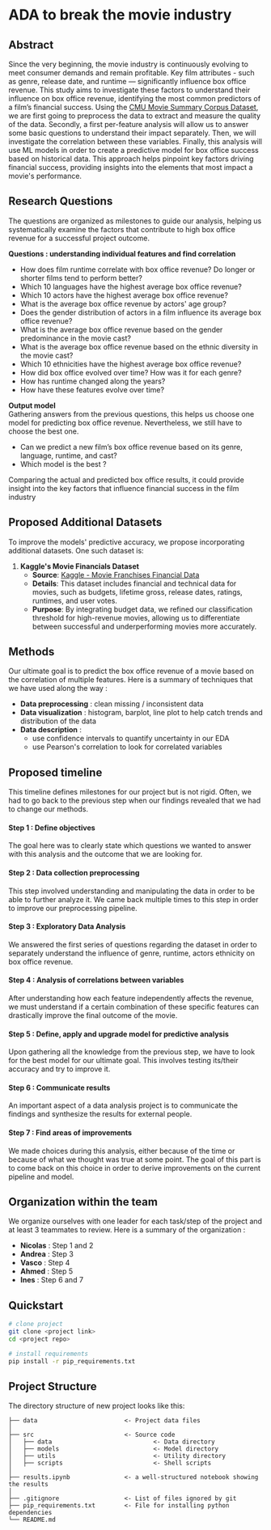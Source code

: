 
# ADA to break the movie industry

## Abstract
Since the very beginning, the movie industry is continuously evolving to meet consumer demands and remain profitable. Key film attributes - such as genre, release date, and runtime — significantly influence box office revenue.
This study aims to investigate these factors to understand their influence on box office revenue, identifying the most common predictors of a film’s financial success.
Using the [CMU Movie Summary Corpus Dataset](https://www.cs.cmu.edu/~ark/personas/), we are first going to preprocess the data to extract and measure the quality of the data. Secondly, a first per-feature analysis will allow us to answer some basic questions to understand their impact separately. Then, we will investigate the correlation between these variables. Finally, this analysis will use ML models in order to create a predictive model for box office success based on historical data.
This approach helps pinpoint key factors driving financial success, providing insights into the elements that most impact a movie's performance.

## Research Questions

The questions are organized as milestones to guide our analysis, helping us systematically examine the factors that contribute to high box office revenue for a successful project outcome.

**Questions : understanding individual features and find correlation**
- How does film runtime correlate with box office revenue? Do longer or shorter films tend to perform better?
- Which 10 languages have the highest average box office revenue?
- Which 10 actors have the highest average box office revenue?
- What is the average box office revenue by actors' age group?
- Does the gender distribution of actors in a film influence its average box office revenue?
- What is the average box office revenue based on the gender predominance in the movie cast?
- What is the average box office revenue based on the ethnic diversity in the movie cast?
- Which 10 ethnicities have the highest average box office revenue?
- How did box office evolved over time? How was it for each genre?
- How has runtime changed along the years?
- How have these features evolve over time?

**Output model** \
Gathering answers from the previous questions, this helps us choose one model for predicting box office revenue. Nevertheless, we still have to choose the best one.
- Can we predict a new film’s box office revenue based on its genre, language, runtime, and cast?
- Which model is the best ?


Comparing the actual and predicted box office results, it could provide insight into the key factors that influence financial success in the film industry

## Proposed Additional Datasets

To improve the models' predictive accuracy, we propose incorporating additional datasets. One such dataset is:

1. **Kaggle's Movie Financials Dataset**  
   - **Source**: [Kaggle - Movie Franchises Financial Data](https://www.kaggle.com/)  
   - **Details**: This dataset includes financial and technical data for movies, such as budgets, lifetime gross, release dates, ratings, runtimes, and user votes.  
   - **Purpose**: By integrating budget data, we refined our classification threshold for high-revenue movies, allowing us to differentiate between successful and underperforming movies more accurately.

## Methods

Our ultimate goal is to predict the box office revenue of a movie based on the correlation of multiple features. Here is a summary of techniques that we have used along the way :
- **Data preprocessing** : clean missing / inconsistent data
- **Data visualization** : histogram, barplot, line plot to help catch trends and distribution of the data
- **Data description** :
   - use confidence intervals to quantify uncertainty in our EDA
   - use Pearson's correlation to look for correlated variables

## Proposed timeline
This timeline defines milestones for our project but is not rigid. Often, we had to go back to the previous step when our findings revealed that we had to change our methods.

#### Step 1 : Define objectives
The goal here was to clearly state which questions we wanted to answer with this analysis and the outcome that we are looking for.

#### Step 2 : Data collection preprocessing
This step involved understanding and manipulating the data in order to be able to further analyze it. We came back multiple times to this step in order to improve our preprocessing pipeline.

#### Step 3 : Exploratory Data Analysis
We answered the first series of questions regarding the dataset in order to separately understand the influence of genre, runtime, actors ethnicity on box office revenue.

#### Step 4 : Analysis of correlations between variables
After understanding how each feature independently affects the revenue, we must understand if a certain combination of these specific features can drastically improve the final outcome of the movie.

#### Step 5 : Define, apply and upgrade model for predictive analysis
Upon gathering all the knowledge from the previous step, we have to look for the best model for our ultimate goal. This involves testing its/their accuracy and try to improve it.

#### Step 6 : Communicate results
An important aspect of a data analysis project is to communicate the findings and synthesize the results for external people.

#### Step 7 : Find areas of improvements
We made choices during this analysis, either because of the time or because of what we thought was true at some point. The goal of this part is to come back on this choice in order to derive improvements on the current pipeline and model.

## Organization within the team

We organize ourselves with one leader for each task/step of the project and at least 3 teammates to review. Here is a summary of the organization :

- **Nicolas** : Step 1 and 2
- **Andrea** : Step 3
- **Vasco** : Step 4
- **Ahmed** : Step 5
- **Ines** : Step 6 and 7

## Quickstart

```bash
# clone project
git clone <project link>
cd <project repo>

# install requirements
pip install -r pip_requirements.txt
```

## Project Structure

The directory structure of new project looks like this:

```
├── data                        <- Project data files
│
├── src                         <- Source code
│   ├── data                            <- Data directory
│   ├── models                          <- Model directory
│   ├── utils                           <- Utility directory
│   ├── scripts                         <- Shell scripts
│
├── results.ipynb               <- a well-structured notebook showing the results
│
├── .gitignore                  <- List of files ignored by git
├── pip_requirements.txt        <- File for installing python dependencies
└── README.md
```